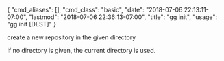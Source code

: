 {
    "cmd_aliases": [],
    "cmd_class": "basic",
    "date": "2018-07-06 22:13:11-07:00",
    "lastmod": "2018-07-06 22:36:13-07:00",
    "title": "gg init",
    "usage": "gg init [DEST]"
}

create a new repository in the given directory

<!--more-->

If no directory is given, the current directory is used.
